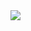<img src="https://user-images.githubusercontent.com/48815706/88741226-f4bed980-d0f3-11ea-8552-477bc24dac66.png"/>
